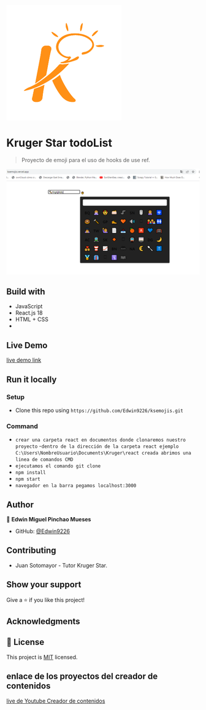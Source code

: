 <img src='./src/assets/kruger.png' with='50px' >

# Kruger Star todoList

>Proyecto de emoji para el uso de hooks de use ref.

<img src='./src/assets/playground.png' with='200px'>



## Build with

- JavaScript
- React.js 18
- HTML + CSS
- 

## Live Demo

[live demo link](https://ksemojis.vercel.app/)


## Run it locally

### Setup

- Clone this repo using `https://github.com/Edwin9226/ksemojis.git` 

### Command
- `crear una carpeta react en documentos donde clonaremos nuestro proyecto`
-` dentro de la dirección de la carpeta react ejemplo C:\Users\NombreUsuario\Documents\Kruger\react creada abrimos una linea de comandos CMD `
- `ejecutamos el comando git clone `
- `npm install` 
- `npm start`
- `navegador en la barra pegamos localhost:3000`

## Author

👤 **Edwin Miguel Pinchao Mueses**

- GitHub: [@Edwin9226](https://github.com/Edwin9226)

##  Contributing
- Juan Sotomayor - Tutor Kruger Star.

## Show your support

Give a ⭐ if you like this project!

## Acknowledgments
## 📝 License

This project is [MIT](./MIT.md) licensed.

## enlace de los proyectos del creador de contenidos

[live de Youtube Creador de contenidos](https://www.youtube.com/watch?v=oT-feDPuJmk)